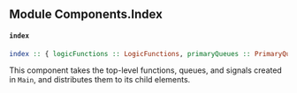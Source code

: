 ## Module Components.Index

#### `index`

``` purescript
index :: { logicFunctions :: LogicFunctions, primaryQueues :: PrimaryQueues, primarySignals :: PrimarySignals, stateRef :: Ref Unit } -> ReactElement
```

This component takes the top-level functions, queues, and signals created
in `Main`, and distributes them to its child elements.


